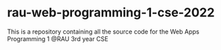 # rau-web-programming-1-cse-2022
This is a repository containing all the source code for the Web Apps Programming 1 @RAU 3rd year CSE

